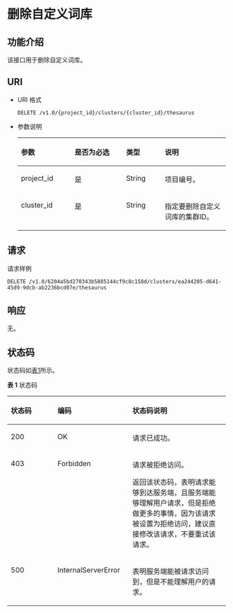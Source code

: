 # 删除自定义词库<a name="css_03_0029"></a>

## 功能介绍<a name="section874853215915"></a>

该接口用于删除自定义词库。

## URI<a name="section8763193210910"></a>

-   URI 格式

    ```
    DELETE /v1.0/{project_id}/clusters/{cluster_id}/thesaurus
    ```

-   参数说明

    <a name="table57631032695"></a>
    <table><thead align="left"><tr id="row4445336913"><th class="cellrowborder" valign="top" width="25.77%" id="mcps1.1.5.1.1"><p id="p54417338910"><a name="p54417338910"></a><a name="p54417338910"></a>参数</p>
    </th>
    <th class="cellrowborder" valign="top" width="24.740000000000002%" id="mcps1.1.5.1.2"><p id="p1644733693"><a name="p1644733693"></a><a name="p1644733693"></a>是否为必选</p>
    </th>
    <th class="cellrowborder" valign="top" width="18.56%" id="mcps1.1.5.1.3"><p id="p11441233696"><a name="p11441233696"></a><a name="p11441233696"></a>类型</p>
    </th>
    <th class="cellrowborder" valign="top" width="30.930000000000003%" id="mcps1.1.5.1.4"><p id="p124403319916"><a name="p124403319916"></a><a name="p124403319916"></a>说明</p>
    </th>
    </tr>
    </thead>
    <tbody><tr id="row94414331098"><td class="cellrowborder" valign="top" width="25.77%" headers="mcps1.1.5.1.1 "><p id="p0441331398"><a name="p0441331398"></a><a name="p0441331398"></a>project_id</p>
    </td>
    <td class="cellrowborder" valign="top" width="24.740000000000002%" headers="mcps1.1.5.1.2 "><p id="p9444331997"><a name="p9444331997"></a><a name="p9444331997"></a>是</p>
    </td>
    <td class="cellrowborder" valign="top" width="18.56%" headers="mcps1.1.5.1.3 "><p id="p144412334919"><a name="p144412334919"></a><a name="p144412334919"></a>String</p>
    </td>
    <td class="cellrowborder" valign="top" width="30.930000000000003%" headers="mcps1.1.5.1.4 "><p id="p18449331896"><a name="p18449331896"></a><a name="p18449331896"></a>项目编号。</p>
    </td>
    </tr>
    <tr id="row14453320917"><td class="cellrowborder" valign="top" width="25.77%" headers="mcps1.1.5.1.1 "><p id="p2044193314920"><a name="p2044193314920"></a><a name="p2044193314920"></a>cluster_id</p>
    </td>
    <td class="cellrowborder" valign="top" width="24.740000000000002%" headers="mcps1.1.5.1.2 "><p id="p24410331398"><a name="p24410331398"></a><a name="p24410331398"></a>是</p>
    </td>
    <td class="cellrowborder" valign="top" width="18.56%" headers="mcps1.1.5.1.3 "><p id="p844133316918"><a name="p844133316918"></a><a name="p844133316918"></a>String</p>
    </td>
    <td class="cellrowborder" valign="top" width="30.930000000000003%" headers="mcps1.1.5.1.4 "><p id="p13441833493"><a name="p13441833493"></a><a name="p13441833493"></a>指定要删除自定义词库的集群ID。</p>
    </td>
    </tr>
    </tbody>
    </table>


## 请求<a name="section1477913211910"></a>

请求样例

```
DELETE /v1.0/6204a5bd270343b5885144cf9c8c158d/clusters/ea244205-d641-45d9-9dcb-ab2236bcd07e/thesaurus
```

## 响应<a name="section19810103220915"></a>

无。

## 状态码<a name="section87962546391"></a>

状态码如[表1](#table19457359164117)所示。

**表 1**  状态码

<a name="table19457359164117"></a>
<table><thead align="left"><tr id="css_03_0027_row194918333132"><th class="cellrowborder" valign="top" width="21.442144214421443%" id="mcps1.2.4.1.1"><p id="css_03_0027_p6531343171310"><a name="css_03_0027_p6531343171310"></a><a name="css_03_0027_p6531343171310"></a>状态码</p>
</th>
<th class="cellrowborder" valign="top" width="34.26342634263426%" id="mcps1.2.4.1.2"><p id="css_03_0027_p16534124318132"><a name="css_03_0027_p16534124318132"></a><a name="css_03_0027_p16534124318132"></a>编码</p>
</th>
<th class="cellrowborder" valign="top" width="44.29442944294429%" id="mcps1.2.4.1.3"><p id="css_03_0027_p1453710437131"><a name="css_03_0027_p1453710437131"></a><a name="css_03_0027_p1453710437131"></a>状态码说明</p>
</th>
</tr>
</thead>
<tbody><tr id="css_03_0027_row09491533111315"><td class="cellrowborder" valign="top" width="21.442144214421443%" headers="mcps1.2.4.1.1 "><p id="css_03_0027_p1656994351310"><a name="css_03_0027_p1656994351310"></a><a name="css_03_0027_p1656994351310"></a>200</p>
</td>
<td class="cellrowborder" valign="top" width="34.26342634263426%" headers="mcps1.2.4.1.2 "><p id="css_03_0027_p4573443111317"><a name="css_03_0027_p4573443111317"></a><a name="css_03_0027_p4573443111317"></a>OK</p>
</td>
<td class="cellrowborder" valign="top" width="44.29442944294429%" headers="mcps1.2.4.1.3 "><p id="css_03_0027_p1057744317139"><a name="css_03_0027_p1057744317139"></a><a name="css_03_0027_p1057744317139"></a>请求已成功。</p>
</td>
</tr>
<tr id="css_03_0027_row640417314405"><td class="cellrowborder" valign="top" width="21.442144214421443%" headers="mcps1.2.4.1.1 "><p id="css_03_0027_p3404534404"><a name="css_03_0027_p3404534404"></a><a name="css_03_0027_p3404534404"></a>403</p>
</td>
<td class="cellrowborder" valign="top" width="34.26342634263426%" headers="mcps1.2.4.1.2 "><p id="css_03_0027_zh-cn_topic_0122640420_p50789473"><a name="css_03_0027_zh-cn_topic_0122640420_p50789473"></a><a name="css_03_0027_zh-cn_topic_0122640420_p50789473"></a>Forbidden</p>
</td>
<td class="cellrowborder" valign="top" width="44.29442944294429%" headers="mcps1.2.4.1.3 "><p id="css_03_0027_zh-cn_topic_0122640420_p20306648"><a name="css_03_0027_zh-cn_topic_0122640420_p20306648"></a><a name="css_03_0027_zh-cn_topic_0122640420_p20306648"></a>请求被拒绝访问。</p>
<p id="css_03_0027_zh-cn_topic_0122640420_p48542107"><a name="css_03_0027_zh-cn_topic_0122640420_p48542107"></a><a name="css_03_0027_zh-cn_topic_0122640420_p48542107"></a>返回该状态码，表明请求能够到达服务端，且服务端能够理解用户请求，但是拒绝做更多的事情，因为该请求被设置为拒绝访问，建议直接修改该请求，不要重试该请求。</p>
</td>
</tr>
<tr id="css_03_0027_row183761457407"><td class="cellrowborder" valign="top" width="21.442144214421443%" headers="mcps1.2.4.1.1 "><p id="css_03_0027_p73765584014"><a name="css_03_0027_p73765584014"></a><a name="css_03_0027_p73765584014"></a>500</p>
</td>
<td class="cellrowborder" valign="top" width="34.26342634263426%" headers="mcps1.2.4.1.2 "><p id="css_03_0027_zh-cn_topic_0122640420_p5333744"><a name="css_03_0027_zh-cn_topic_0122640420_p5333744"></a><a name="css_03_0027_zh-cn_topic_0122640420_p5333744"></a>InternalServerError</p>
</td>
<td class="cellrowborder" valign="top" width="44.29442944294429%" headers="mcps1.2.4.1.3 "><p id="css_03_0027_zh-cn_topic_0122640420_p29380125"><a name="css_03_0027_zh-cn_topic_0122640420_p29380125"></a><a name="css_03_0027_zh-cn_topic_0122640420_p29380125"></a>表明服务端能被请求访问到，但是不能理解用户的请求。</p>
</td>
</tr>
</tbody>
</table>

